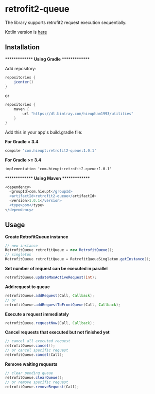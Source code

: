 # retrofit2-queue
The library supports retrofit2 request execution sequentially.

Kotlin version is <a href="https://github.com/hieupham1993/retrofit2-queue-kotlin">here</a>

## Installation
************* **Using Gradle** *************

Add repository:
```groovy
repositories {
    jcenter()
}
```
or
```groovy
repositories {
    maven {
        url "https://dl.bintray.com/hieupham1993/utilities" 
    }
}
```
Add this in your app's build.gradle file:

**For Gradle < 3.4**

```groovy
compile 'com.hieupt:retrofit2-queue:1.0.1'
```

**For Gradle >= 3.4**

```xml
implementation 'com.hieupt:retrofit2-queue:1.0.1'
```
************* **Using Maven** *************
```groovy
<dependency>
  <groupId>com.hieupt</groupId>
  <artifactId>retrofit2-queue</artifactId>
  <version>1.0.1</version>
  <type>pom</type>
</dependency>
```
## Usage
**Create RetrofitQueue instance**
```java
// new instance
RetrofitQueue retrofitQueue = new RetrofitQueue();
// singleton
RetrofitQueue retrofitQueue = RetrofitQueueSingleton.getInstance();
```
**Set number of request can be executed in parallel**
```java
retrofitQueue.updateMaxActiveRequest(int);
```
**Add request to queue**
```java
retrofitQueue.addRequest(Call, Callback);
// or
retrofitQueue.addRequestToFrontQueue(Call, Callback);
```
**Execute a request immediately**
```java
retrofitQueue.requestNow(Call, Callback);
```
**Cancel requests that executed but not finished yet**
```java
// cancel all executed request
retrofitQueue.cancel();
// or cancel specific request
retrofitQueue.cancel(Call);
```
**Remove waiting requests**
```java
// clear pending queue
retrofitQueue.clearQueue();
// or remove specific request
retrofitQueue.removeRequest(Call);
```
